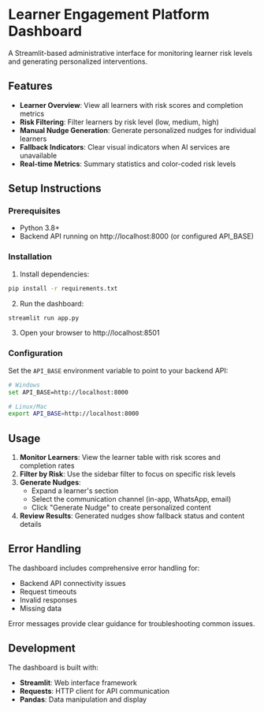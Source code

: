 # Learner Engagement Platform Dashboard

A Streamlit-based administrative interface for monitoring learner risk levels and generating personalized interventions.

## Features

- **Learner Overview**: View all learners with risk scores and completion metrics
- **Risk Filtering**: Filter learners by risk level (low, medium, high)
- **Manual Nudge Generation**: Generate personalized nudges for individual learners
- **Fallback Indicators**: Clear visual indicators when AI services are unavailable
- **Real-time Metrics**: Summary statistics and color-coded risk levels

## Setup Instructions

### Prerequisites
- Python 3.8+
- Backend API running on http://localhost:8000 (or configured API_BASE)

### Installation

1. Install dependencies:
```bash
pip install -r requirements.txt
```

2. Run the dashboard:
```bash
streamlit run app.py
```

3. Open your browser to http://localhost:8501

### Configuration

Set the `API_BASE` environment variable to point to your backend API:

```bash
# Windows
set API_BASE=http://localhost:8000

# Linux/Mac
export API_BASE=http://localhost:8000
```

## Usage

1. **Monitor Learners**: View the learner table with risk scores and completion rates
2. **Filter by Risk**: Use the sidebar filter to focus on specific risk levels
3. **Generate Nudges**: 
   - Expand a learner's section
   - Select the communication channel (in-app, WhatsApp, email)
   - Click "Generate Nudge" to create personalized content
4. **Review Results**: Generated nudges show fallback status and content details

## Error Handling

The dashboard includes comprehensive error handling for:
- Backend API connectivity issues
- Request timeouts
- Invalid responses
- Missing data

Error messages provide clear guidance for troubleshooting common issues.

## Development

The dashboard is built with:
- **Streamlit**: Web interface framework
- **Requests**: HTTP client for API communication
- **Pandas**: Data manipulation and display